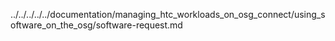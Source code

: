 ../../../../../documentation/managing_htc_workloads_on_osg_connect/using_software_on_the_osg/software-request.md